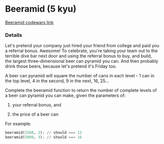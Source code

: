 # Beeramid (5 kyu)
[Beeramid codewars link](https://www.codewars.com/kata/51e04f6b544cf3f6550000c1)

### Details
Let's pretend your company just hired your friend from college and paid you a referral bonus. Awesome! To celebrate, you're taking your team out to the terrible dive bar next door and using the referral bonus to buy, and build, the largest three-dimensional beer can pyramid you can. And then probably drink those beers, because let's pretend it's Friday too.

A beer can pyramid will square the number of cans in each level - 1 can in the top level, 4 in the second, 9 in the next, 16, 25...

Complete the beeramid function to return the number of complete levels of a beer can pyramid you can make, given the parameters of:

1) your referral bonus, and

2) the price of a beer can

For example:
```python
beeramid(1500, 2); // should === 12
beeramid(5000, 3); // should === 16
```